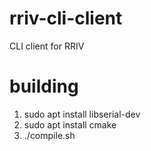 # rriv-cli-client
CLI client for RRIV

# building
1. sudo apt install libserial-dev
2. sudo apt install cmake
3. ./compile.sh
